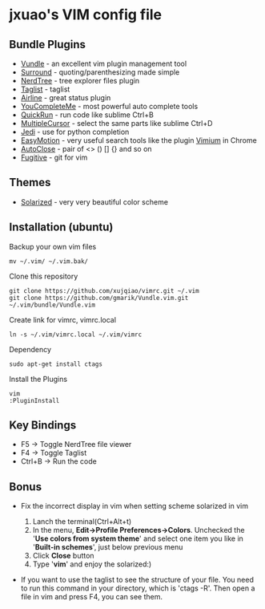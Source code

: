 jxuao's VIM config file
===============


## Bundle Plugins

* [Vundle][vundle] - an excellent vim plugin management tool
* [Surround][surround] - quoting/parenthesizing made simple
* [NerdTree][nerdTree] - tree explorer files plugin
* [Taglist][taglist] - taglist
* [Airline][airline] - great status plugin
* [YouCompleteMe][youCompleteMe] - most powerful auto complete tools
* [QuickRun][quickRun] - run code like sublime Ctrl+B
* [MultipleCursor][multipleCursor] - select the same parts like sublime Ctrl+D
* [Jedi][jedi] - use for python completion
* [EasyMotion][easyMotion] - very useful search tools like the plugin [Vimium][vimium] in Chrome
* [AutoClose][autoClose] - pair of <> () [] {} and so on
* [Fugitive][fugitive] - git for vim

## Themes

* [Solarized][solarized] - very very beautiful color scheme

## Installation (ubuntu)

Backup your own vim files
    
    mv ~/.vim/ ~/.vim.bak/

Clone this repository

    git clone https://github.com/xujqiao/vimrc.git ~/.vim
    git clone https://github.com/gmarik/Vundle.vim.git ~/.vim/bundle/Vundle.vim

Create link for vimrc, vimrc.local

    ln -s ~/.vim/vimrc.local ~/.vim/vimrc

Dependency

    sudo apt-get install ctags

Install the Plugins

    vim
    :PluginInstall

## Key Bindings

* F5 -> Toggle NerdTree file viewer
* F4 -> Toggle Taglist
* Ctrl+B -> Run the code

## Bonus

* Fix the incorrect display in vim when setting scheme solarized in vim
    
    1.  Lanch the terminal(Ctrl+Alt+t)
    2.  In the menu, **Edit->Profile Preferences->Colors**. Unchecked the '**Use colors from system theme**' and select one item you like in '**Built-in schemes**', just below previous menu
    3.  Click **Close** button
    4.  Type '**vim**' and enjoy the solarized:)

* If you want to use the taglist to see the structure of your file. You need to run this command in your directory, which is 'ctags -R'. Then open a file in vim and press F4, you can see them.











 [solarized]: http://ethanschoonover.com/solarized "solarized"

 [vundle]: https://github.com/gmarik/Vundle.vim "vundle"
 [surround]: https://github.com/tpope/vim-surround "surround"
 [nerdTree]: https://github.com/scrooloose/nerdtree "nerdTree"
 [taglist]: https://github.com/vim-scripts/taglist.vim "taglist"
 [airline]: https://github.com/bling/vim-airline "airline"
 [youCompleteMe]: https://github.com/Valloric/YouCompleteMe "youCompleteMe"
 [quickRun]: https://github.com/thinca/vim-quickrun "quickRun"
 [multipleCursor]: https://github.com/terryma/vim-multiple-cursors "multiple-cursors"
 [autoClose]: https://github.com/Townk/vim-autoclose "autoClose"
 [fugitive]: https://github.com/tpope/vim-fugitive "fugitive"
 [jedi]: https://github.com/davidhalter/jedi "jedi"
 [easyMotion]: https://github.com/Lokaltog/vim-easymotion "easyMotion"
 [vimium]: https://chrome.google.com/webstore/search/vimium?utm_source=chrome-ntp-icon "vimium"
